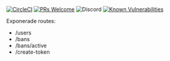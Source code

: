[![CircleCI](https://img.shields.io/circleci/build/github/hornta/trollskogen-api)](https://circleci.com/gh/hornta/trollskogen-api) [![PRs Welcome](https://img.shields.io/badge/PRs-welcome-brightgreen.svg?style=flat)](http://makeapullrequest.com) ![Discord](https://img.shields.io/discord/540217517164068922) [![Known Vulnerabilities](https://snyk.io/test/github/hornta/trollskogen-api/badge.svg)](https://snyk.io/test/github/hornta/trollskogen-api)

Exponerade routes:
- /users
- /bans
- /bans/active
- /create-token
